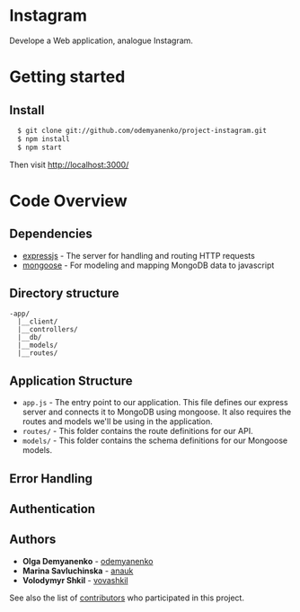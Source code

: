 # Instagram
Develope a Web application, analogue Instagram.
# Getting started

## Install
```sh
  $ git clone git://github.com/odemyanenko/project-instagram.git  
  $ npm install
  $ npm start
```
Then visit [http://localhost:3000/](http://localhost:3000/)

# Code Overview
## Dependencies

- [expressjs](https://github.com/expressjs/express) - The server for handling and routing HTTP requests
- [mongoose](https://github.com/Automattic/mongoose) - For modeling and mapping MongoDB data to javascript

## Directory structure
```
-app/
  |__client/
  |__controllers/
  |__db/
  |__models/
  |__routes/
```

## Application Structure

- `app.js` - The entry point to our application. This file defines our express server and connects it to MongoDB using mongoose. It also requires the routes and models we'll be using in the application.
- `routes/` - This folder contains the route definitions for our API.
- `models/` - This folder contains the schema definitions for our Mongoose models.

## Error Handling

## Authentication

## Authors

* **Olga Demyanenko** - [odemyanenko](https://github.com/odemyanenko)
* **Marina Savluchinska** - [anauk](https://github.com/anauk)
* **Volodymyr Shkil** - [vovashkil](https://github.com/vovashkil)

See also the list of [contributors](https://github.com/odemyanenko/project-instagram/contributors) who participated in this project.

<br /> 